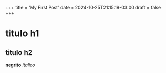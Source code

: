 +++
title = 'My First Post'
date = 2024-10-25T21:15:19-03:00
draft = false
+++

# titulo h1
## titulo h2 

**negrito**
*italico*